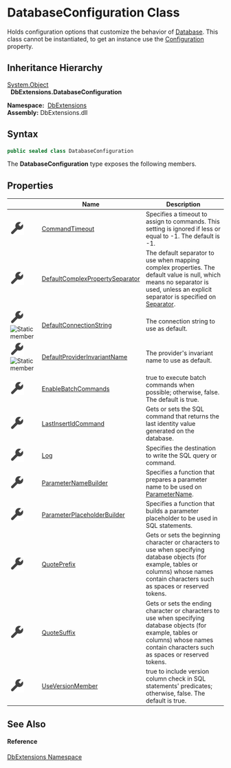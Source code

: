 DatabaseConfiguration Class
===========================
Holds configuration options that customize the behavior of [Database][1]. This class cannot be instantiated, to get an instance use the [Configuration][2] property.


Inheritance Hierarchy
---------------------
[System.Object][3]  
  **DbExtensions.DatabaseConfiguration**  

  **Namespace:**  [DbExtensions][4]  
  **Assembly:** DbExtensions.dll

Syntax
------

```csharp
public sealed class DatabaseConfiguration
```

The **DatabaseConfiguration** type exposes the following members.


Properties
----------

|                                    | Name                                 | Description                                                                                                                                                                                   |
| ---------------------------------- | ------------------------------------ | --------------------------------------------------------------------------------------------------------------------------------------------------------------------------------------------- |
| ![Public property]                 | [CommandTimeout][5]                  | Specifies a timeout to assign to commands. This setting is ignored if less or equal to -1. The default is -1.                                                                                 |
| ![Public property]                 | [DefaultComplexPropertySeparator][6] | The default separator to use when mapping complex properties. The default value is null, which means no separator is used, unless an explicit separator is specified on [Separator][7].       |
| ![Public property]![Static member] | [DefaultConnectionString][8]         | The connection string to use as default.                                                                                                                                                      |
| ![Public property]![Static member] | [DefaultProviderInvariantName][9]    | The provider's invariant name to use as default.                                                                                                                                              |
| ![Public property]                 | [EnableBatchCommands][10]            | true to execute batch commands when possible; otherwise, false. The default is true.                                                                                                          |
| ![Public property]                 | [LastInsertIdCommand][11]            | Gets or sets the SQL command that returns the last identity value generated on the database.                                                                                                  |
| ![Public property]                 | [Log][12]                            | Specifies the destination to write the SQL query or command.                                                                                                                                  |
| ![Public property]                 | [ParameterNameBuilder][13]           | Specifies a function that prepares a parameter name to be used on [ParameterName][14].                                                                                                        |
| ![Public property]                 | [ParameterPlaceholderBuilder][15]    | Specifies a function that builds a parameter placeholder to be used in SQL statements.                                                                                                        |
| ![Public property]                 | [QuotePrefix][16]                    | Gets or sets the beginning character or characters to use when specifying database objects (for example, tables or columns) whose names contain characters such as spaces or reserved tokens. |
| ![Public property]                 | [QuoteSuffix][17]                    | Gets or sets the ending character or characters to use when specifying database objects (for example, tables or columns) whose names contain characters such as spaces or reserved tokens.    |
| ![Public property]                 | [UseVersionMember][18]               | true to include version column check in SQL statements' predicates; otherwise, false. The default is true.                                                                                    |


See Also
--------

#### Reference
[DbExtensions Namespace][4]  

[1]: ../Database/README.md
[2]: ../Database/Configuration.md
[3]: https://docs.microsoft.com/dotnet/api/system.object
[4]: ../README.md
[5]: CommandTimeout.md
[6]: DefaultComplexPropertySeparator.md
[7]: ../ComplexPropertyAttribute/Separator.md
[8]: DefaultConnectionString.md
[9]: DefaultProviderInvariantName.md
[10]: EnableBatchCommands.md
[11]: LastInsertIdCommand.md
[12]: Log.md
[13]: ParameterNameBuilder.md
[14]: https://docs.microsoft.com/dotnet/api/system.data.idataparameter.parametername#System_Data_IDataParameter_ParameterName
[15]: ParameterPlaceholderBuilder.md
[16]: QuotePrefix.md
[17]: QuoteSuffix.md
[18]: UseVersionMember.md
[Public property]: ../../icons/pubproperty.svg "Public property"
[Static member]: ../../icons/static.gif "Static member"